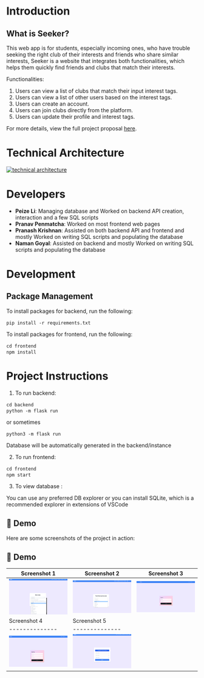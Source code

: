 # Introduction

## What is Seeker?

This web app is for students, especially incoming ones, who have trouble seeking the right club of their interests and friends who share similar interests, Seeker is a website that integrates both functionalities, which helps them quickly find friends and clubs that match their interests.

Functionalities:
1. Users can view a list of clubs that match their input interest tags. 
2. Users can view a list of other users based on the interest tags. 
3. Users can create an account. 
4. Users can join clubs directly from the platform. 
5. Users can update their profile and interest tags.

For more details, view the full project proposal [here](https://docs.google.com/document/d/1HntOp2URS7A_DO_r31DlWtkkvD0WplxUDnhFP6Zu5xg/edit?usp=sharing).

# Technical Architecture
[
![technical architecture](https://github.com/CS222-UIUC-FA23/group-project-team38/assets/87254803/232e15b4-8d7c-4e3b-843d-b491b4c30eda)
](url)

# Developers

- **Peize Li**: Managing database and Worked on backend API creation, interaction and a few SQL scripts
- **Pranav Penmatcha**: Worked on most frontend web pages
- **Pranash Krishnan**: Assisted on both backend API and frontend and mostly Worked on writing SQL scripts and populating the database 
- **Naman Goyal**: Assisted on backend and mostly Worked on writing SQL scripts and populating the database


# Development

## Package Management

To install packages for backend, run the following:

```
pip install -r requirements.txt
```

To install packages for frontend, run the following:

```
cd frontend
npm install
```

# Project Instructions

1. To run backend:
```
cd backend
python -m flask run
```
or sometimes 

```
python3 -m flask run
```
Database will be automatically generated in the backend/instance

2. To run frontend:
```
cd frontend
npm start
```

3. To view database :

You can use any preferred DB explorer or you can install SQLite, which is a recommended explorer in extensions of VSCode

## 🚀 Demo

Here are some screenshots of the project in action:

## 🚀 Demo

| Screenshot 1 | Screenshot 2 | Screenshot 3 |
|--------------|--------------|--------------|
| ![Clubs](./demo/clubs.PNG) | ![Find Clubs](./demo/findclubs.PNG) | ![Login](./demo/login.PNG) |
| Screenshot 4 | Screenshot 5 |
|--------------|--------------|
| ![Signup](./demo/signup.PNG) | ![Users](./demo/users.PNG) |